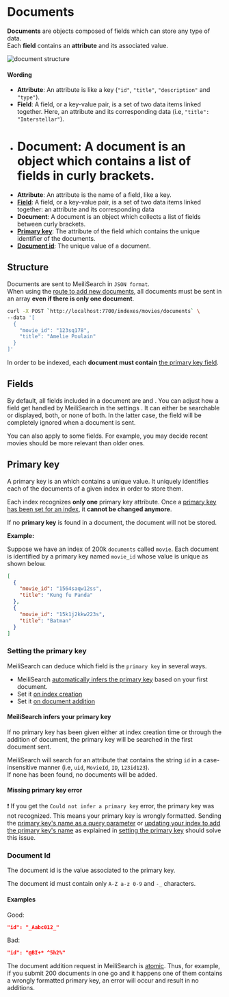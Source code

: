 # Documents

**Documents** are objects composed of fields which can store any type of data.</br>
Each **field** contains an **attribute** and its associated value.

![document structure](/document_structure.svg)

#### Wording

- **Attribute**: An attribute is like a key (`"id"`, `"title"`, `"description"` and `"type"`).
- **Field**: A field, or a key-value pair, is a set of two data items linked together. Here, an attribute and its corresponding data (i.e, `"title": "Interstellar"`).
- # **Document**: A document is an object which contains a list of fields in curly brackets.
- **Attribute**: An attribute is the name of a field, like a key.
- **[Field](/guides/main_concepts/documents.md#fields)**: A field, or a key-value pair, is a set of two data items linked together: an attribute and its corresponding data
- **Document**: A document is an object which collects a list of fields between curly brackets.
- **[Primary key](/guides/main_concepts/documents.md#primary-key)**: The attribute of the field which contains the unique identifier of the documents.
- **[Document id](/guides/main_concepts/documents.md#document-id)**: The unique value of a document.

## Structure

Documents are sent to MeiliSearch in `JSON format`.<br/>
When using the [route to add new documents](/references/documents.md#add-or-update-documents), all documents must be sent in an array **even if there is only one document**.

```bash
curl -X POST `http://localhost:7700/indexes/movies/documents` \
--data '[
  {
    "movie_id": "123sq178",
    "title": "Amelie Poulain"
  }
]'
```

In order to be indexed, each **document must contain** [the primary key field](/guides/main_concepts/documents.md#primary-key).

## Fields

By default, all fields included in a document are <clientGlossary word="searchable" /> and <clientGlossary word="displayed" />.
You can adjust how a field get handled by MeiliSearch in the settings <Badge text="soon" type="warn"/>. It can either be searchable or displayed, both, or none of both. In the latter case, the field will be completely ignored when a document is sent.

You can also apply <clientGlossary word="ranking rules" /> to some fields. For example, you may decide recent movies should be more relevant than older ones.

## Primary key

A primary key is an <clientGlossary word="attribute" /> which contains a unique value. It uniquely identifies each of the documents of a given index in order to store them.

Each index recognizes **only one** primary key attribute. Once a [primary key has been set for an index](/guides/main_concepts/documents.md#setting-the-primary-key), it **cannot be changed anymore**.

If no **primary key** is found in a document, the document will not be stored.

**Example:**

Suppose we have an index of 200k `documents` called `movie`. Each document is identified by a primary key named `movie_id` whose value is unique as shown below.

```json
[
  {
    "movie_id": "1564saqw12ss",
    "title": "Kung fu Panda"
  },
  {
    "movie_id": "15k1j2kkw223s",
    "title": "Batman"
  }
]
```

### Setting the primary key

MeiliSearch can deduce which field is the `primary key` in several ways.

- MeiliSearch [automatically infers the primary key](/guides/main_concepts/documents.md#meilisearch-infers-your-primary-key) based on your first document.
- Set it [on index creation](/references/indexes.md#create-an-index)
- Set it [on document addition](/references/documents.md#add-or-replace-documents)

#### MeiliSearch infers your primary key

If no primary key has been given either at index creation time or through the addition of document, the primary key will be searched in the first document sent.

MeiliSearch will search for an attribute that contains the string `id` in a case-insensitive manner (i.e, `uid`, `MovieId`, `ID`, `123id123`).<br>
If none has been found, no documents will be added.

#### Missing primary key error

❗️ If you get the `Could not infer a primary key` error, the primary key was not recognized. This means your primary key is wrongly formatted. Sending the [primary key's name as a query parameter](/references/documents.md#add-or-replace-documents) or [updating your index to add the primary key's name](/references/indexes.md#create-an-index) as explained in [setting the primary key](/guides/main_concepts/documents.md#primary-key) should solve this issue.

### Document Id

The document id is the value associated to the primary key.

The document id must contain only `A-Z a-z 0-9` and `-_` characters.

#### Examples

Good:

```json
"id": "_Aabc012_"
```

Bad:

```json
"id": "@BI+* ^5h2%"
```

The document addition request in MeiliSearch is <!-- prettier-ignore -->[atomic](https://en.wikipedia.org/wiki/Atomicity_(database_systems)). Thus, for example, if you submit 200 documents in one go and it happens one of them contains a wrongly formatted primary key, an error will occur and result in no additions.
